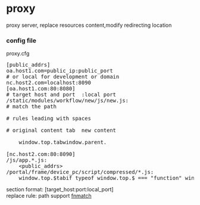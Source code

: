 # proxy

proxy server, replace resources content,modify redirecting location

### config file

proxy.cfg  

<pre>
[public_addrs]
oa.host1.com=public_ip:public_port
# or local for development or domain
nc.host2.com=localhost:8090
[oa.host1.com:80:8080]  
# target host and port  :local port
/static/modules/workflow/new/js/new.js:
# match the path  

# rules leading with spaces  

# original content <kbd>tab</kbd>  new content

    window.top.<kbd>tab</kbd>window.parent.  

[nc.host2.com:80:8090]
/js/app.*.js:
    &lt;public_addrs&gt;
/portal/frame/device_pc/script/compressed/*.js:
    window.top.$<kbd>tab</kbd>if typeof window.top.$ === "function" window.top.$  
</pre>

section format: [target_host:port:local_port]  
replace rule: path support [fnmatch](https://github.com/achesak/nim-fnmatch)  
